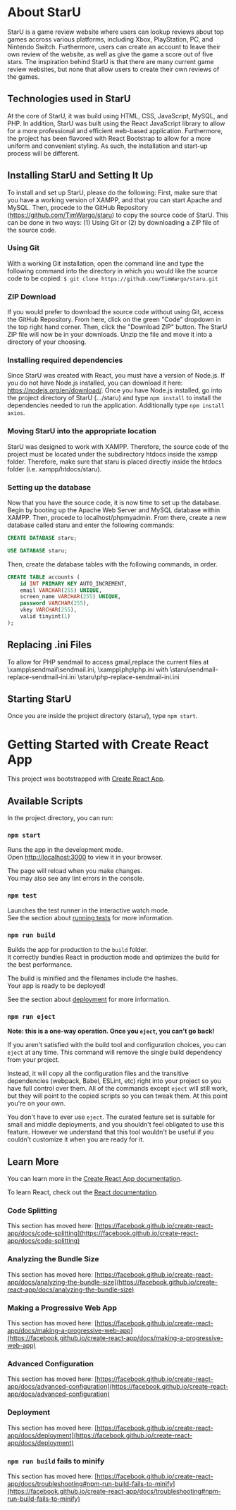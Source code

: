 # About StarU

StarU is a game review website where users can lookup reviews about top games accross various platforms, including Xbox, PlayStation, PC, and Nintendo Switch. Furthermore, users can create an account to leave their own review of the website, as well as give the game a score out of five stars. The inspiration behind StarU is that there are many current game review websites, but none that allow users to create their own reviews of the games.

## Technologies used in StarU

At the core of StarU, it was build using HTML, CSS, JavaScript, MySQL, and PHP. In addition, StarU was built using the React JavaScript library to allow for a more professional and efficient web-based application. Furthermore, the project has been flavored with React Bootstrap to allow for a more uniform and convenient styling. As such, the installation and start-up process will be different.

## Installing StarU and Setting It Up

To install and set up StarU, please do the following:
First, make sure that you have a working version of XAMPP, and that you can start Apache and MySQL.
Then, procede to the GitHub Repository (https://github.com/TimWargo/staru) to copy the source code of StarU. This can be done in two ways: (1) Using Git or (2) by downloading a ZIP file of the source code.

### Using Git
With a working Git installation, open the command line and type the following command into the directory in which you would like the source code to be copied:
```$ git clone https://github.com/TimWargo/staru.git```

### ZIP Download
If you would prefer to download the source code without using Git, access the GitHub Repository. From here, click on the green "Code" dropdown in the top right hand corner. Then, click the "Download ZIP" button. The StarU ZIP file will now be in your downloads. Unzip the file and move it into a directory of your choosing.

### Installing required dependencies
Since StarU was created with React, you must have a version of Node.js. If you do not have Node.js installed, you can download it here: https://nodejs.org/en/download/. Once you have Node.js installed, go into the project directory of StarU (.../staru) and type ```npm install``` to install the dependencies needed to run the application.
Additionally type ```npm install axios```.

### Moving StarU into the appropriate location
StarU was designed to work with XAMPP. Therefore, the source code of the project must be located under the subdirectory htdocs inside the xampp folder. Therefore, make sure that staru is placed directly inside the htdocs folder (i.e. xampp/htdocs/staru).

### Setting up the database
Now that you have the source code, it is now time to set up the database. Begin by booting up the Apache Web Server and MySQL database within XAMPP. Then, procede to localhost/phpmyadmin. From there, create a new database called staru and enter the following commands:
```sql
CREATE DATABASE staru;
```
```sql
USE DATABASE staru;
```
Then, create the database tables with the following commands, in order.
```sql
CREATE TABLE accounts (
    id INT PRIMARY KEY AUTO_INCREMENT,
    email VARCHAR(255) UNIQUE,
    screen_name VARCHAR(255) UNIQUE,
    password VARCHAR(255),
    vkey VARCHAR(255),
    valid tinyint(1)
);
```
## Replacing .ini Files
To allow for PHP sendmail to access gmail,replace the current files at \xampp\sendmail\sendmail.ini, \xampp\php\php.ini
with
\staru\sendmail-replace-sendmail-ini.ini
\staru\php-replace-sendmail-ini.ini

## Starting StarU
Once you are inside the project directory (staru/), type ```npm start```.

# Getting Started with Create React App

This project was bootstrapped with [Create React App](https://github.com/facebook/create-react-app).

## Available Scripts

In the project directory, you can run:

### `npm start`

Runs the app in the development mode.\
Open [http://localhost:3000](http://localhost:3000) to view it in your browser.

The page will reload when you make changes.\
You may also see any lint errors in the console.

### `npm test`

Launches the test runner in the interactive watch mode.\
See the section about [running tests](https://facebook.github.io/create-react-app/docs/running-tests) for more information.

### `npm run build`

Builds the app for production to the `build` folder.\
It correctly bundles React in production mode and optimizes the build for the best performance.

The build is minified and the filenames include the hashes.\
Your app is ready to be deployed!

See the section about [deployment](https://facebook.github.io/create-react-app/docs/deployment) for more information.

### `npm run eject`

**Note: this is a one-way operation. Once you `eject`, you can't go back!**

If you aren't satisfied with the build tool and configuration choices, you can `eject` at any time. This command will remove the single build dependency from your project.

Instead, it will copy all the configuration files and the transitive dependencies (webpack, Babel, ESLint, etc) right into your project so you have full control over them. All of the commands except `eject` will still work, but they will point to the copied scripts so you can tweak them. At this point you're on your own.

You don't have to ever use `eject`. The curated feature set is suitable for small and middle deployments, and you shouldn't feel obligated to use this feature. However we understand that this tool wouldn't be useful if you couldn't customize it when you are ready for it.

## Learn More

You can learn more in the [Create React App documentation](https://facebook.github.io/create-react-app/docs/getting-started).

To learn React, check out the [React documentation](https://reactjs.org/).

### Code Splitting

This section has moved here: [https://facebook.github.io/create-react-app/docs/code-splitting](https://facebook.github.io/create-react-app/docs/code-splitting)

### Analyzing the Bundle Size

This section has moved here: [https://facebook.github.io/create-react-app/docs/analyzing-the-bundle-size](https://facebook.github.io/create-react-app/docs/analyzing-the-bundle-size)

### Making a Progressive Web App

This section has moved here: [https://facebook.github.io/create-react-app/docs/making-a-progressive-web-app](https://facebook.github.io/create-react-app/docs/making-a-progressive-web-app)

### Advanced Configuration

This section has moved here: [https://facebook.github.io/create-react-app/docs/advanced-configuration](https://facebook.github.io/create-react-app/docs/advanced-configuration)

### Deployment

This section has moved here: [https://facebook.github.io/create-react-app/docs/deployment](https://facebook.github.io/create-react-app/docs/deployment)

### `npm run build` fails to minify

This section has moved here: [https://facebook.github.io/create-react-app/docs/troubleshooting#npm-run-build-fails-to-minify](https://facebook.github.io/create-react-app/docs/troubleshooting#npm-run-build-fails-to-minify)
